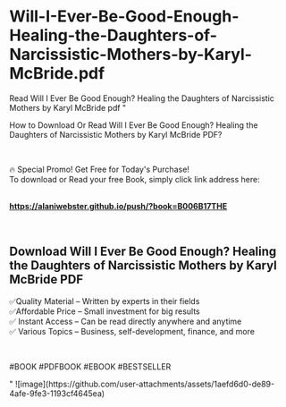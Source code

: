 # Will-I-Ever-Be-Good-Enough-Healing-the-Daughters-of-Narcissistic-Mothers-by-Karyl-McBride.pdf
Read Will I Ever Be Good Enough? Healing the Daughters of Narcissistic Mothers by Karyl McBride pdf
"<p>How to Download Or Read Will I Ever Be Good Enough? Healing the Daughters of Narcissistic Mothers by Karyl McBride PDF?</p>
<p>&nbsp;</p>
<p>&#128293;  Special Promo! Get Free for Today's Purchase!<br />To download or Read your free Book, simply click link address here:&nbsp;<br />&nbsp;</p>
<p><a href=""https://alaniwebster.github.io/push/?book=B006B17THE""><strong>https://alaniwebster.github.io/push/?book=B006B17THE</strong></a></p>
<p>&nbsp;</p>
<h2>Download Will I Ever Be Good Enough? Healing the Daughters of Narcissistic Mothers by Karyl McBride PDF</h2>
<p>&#x2705;Quality Material &ndash; Written by experts in their fields<br />&#x2705;Affordable Price &ndash; Small investment for big results<br />&#x2705; Instant Access &ndash; Can be read directly anywhere and anytime<br />&#x2705; Various Topics &ndash; Business, self-development, finance, and more</p>
<p>&nbsp;</p>
<p>#BOOK #PDFBOOK #EBOOK #BESTSELLER</p>
"
![image](https://github.com/user-attachments/assets/1aefd6d0-de89-4afe-9fe3-1193cf4645ea)
